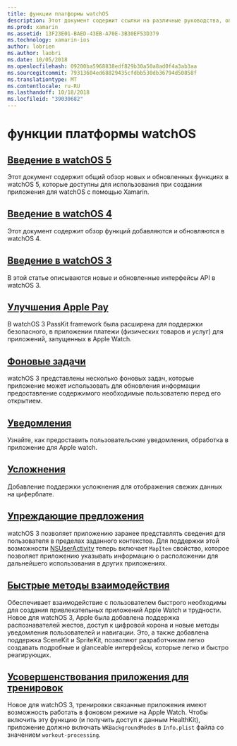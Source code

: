 ```yaml
---
title: функции платформы watchOS
description: Этот документ содержит ссылки на различные руководства, описывающие функции платформы watchOS, таких как Apple Pay, уведомления, сложности, упреждающие предложения, тренировки приложений и многое другое.
ms.prod: xamarin
ms.assetid: 13F23E01-BAED-43EB-A70E-3B30EF53D379
ms.technology: xamarin-ios
author: lobrien
ms.author: laobri
ms.date: 10/05/2018
ms.openlocfilehash: 09200ba5968838edf829b30a50a8ad0f4a3ab3aa
ms.sourcegitcommit: 79313604ed68829435cfdbb530db36794d50858f
ms.translationtype: MT
ms.contentlocale: ru-RU
ms.lasthandoff: 10/18/2018
ms.locfileid: "39030682"
---
```

# <a name="watchos-platform-features"></a>функции платформы watchOS

## <a name="introduction-to-watchos-5introduction-to-watchos5indexmd"></a>[Введение в watchOS 5](introduction-to-watchos5/index.md)

Этот документ содержит общий обзор новых и обновленных функциях в watchOS 5, которые доступны для использования при создании приложения для watchOS с помощью Xamarin.

## <a name="introduction-to-watchos-4introduction-to-watchos4md"></a>[Введение в watchOS 4](introduction-to-watchos4.md)

Этот документ содержит обзор функций добавляются и обновляются в watchOS 4.

## <a name="introduction-to-watchos-3introduction-to-watchos3indexmd"></a>[Введение в watchOS 3](introduction-to-watchos3/index.md)

В этой статье описываются новые и обновленные интерфейсы API в watchOS 3.

## <a name="apple-pay-enhancementsioswatchosplatformapple-paymd"></a>[Улучшения Apple Pay](~/ios/watchos/platform/apple-pay.md)

В watchOS 3 PassKit framework была расширена для поддержки безопасного, в приложении платежи (физических товаров и услуг) для приложений, запущенных в Apple Watch.

## <a name="background-tasksioswatchosplatformbackground-tasksmd"></a>[Фоновые задачи](~/ios/watchos/platform/background-tasks.md)

watchOS 3 представлены несколько фоновых задач, которые приложение может использовать для обновления информации предоставление содержимого необходимые пользователю перед его открытием.

## <a name="notificationsnotificationsmd"></a>[Уведомления](notifications.md)

Узнайте, как предоставить пользовательские уведомления, обработка в приложение для Apple watch.

## <a name="complicationscomplicationsmd"></a>[Усложнения](complications.md)

Добавление поддержки усложнения для отображения свежих данных на циферблате.

## <a name="proactive-suggestionsioswatchosplatformproactive-suggestionsmd"></a>[Упреждающие предложения](~/ios/watchos/platform/proactive-suggestions.md)

watchOS 3 позволяет приложению заранее представлять сведения для пользователя в пределах заданного контекстов. Для поддержки этой возможности [NSUserActivity](https://developer.apple.com/reference/foundation/nsuseractivity) теперь включает `MapItem` свойство, которое позволяет приложению указывать информацию о расположении для дальнейшего использования в других приложениях.

## <a name="quick-interaction-techniquesioswatchosplatformquick-interaction-techniquesmd"></a>[Быстрые методы взаимодействия](~/ios/watchos/platform/quick-interaction-techniques.md)

Обеспечивает взаимодействие с пользователем быстрого необходимы для создания привлекательных приложений Apple Watch и трудности. Новое для watchOS 3, Apple была добавлена поддержка распознавателей жестов, доступ к цифровой корона и новые методы уведомления пользователей и навигации. Это, а также добавлена поддержка SceneKit и SpriteKit, позволяют разработчикам легко создавать подробные и glanceable интерфейсы, которые легко и быстро реагирующих.

## <a name="workout-app-enhancementsioswatchosplatformworkout-appsmd"></a>[Усовершенствования приложения для тренировок](~/ios/watchos/platform/workout-apps.md)

Новое для watchOS 3, тренировки связанные приложения имеют возможность работать в фоновом режиме на Apple Watch. Чтобы включить эту функцию (и получить доступ к данным HealthKit), приложение должно включать `WKBackgroundModes` в `Info.plist` файла со значением `workout-processing`.
